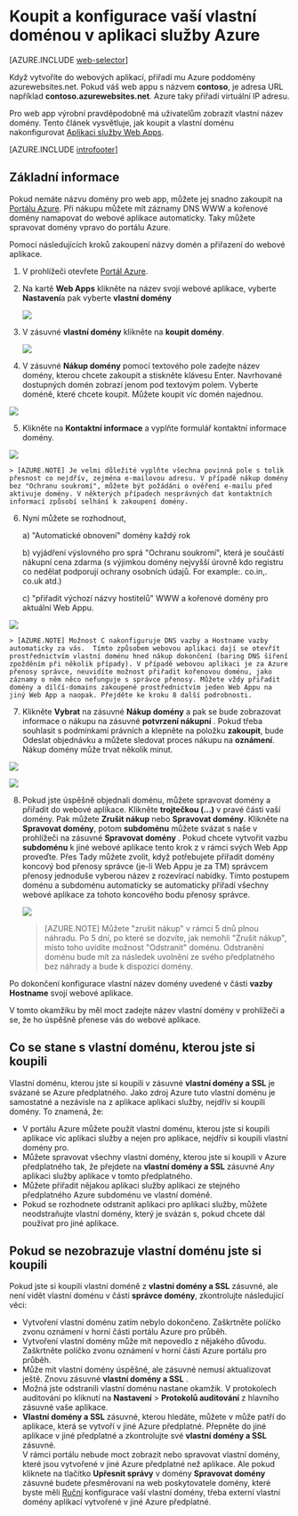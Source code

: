 <properties
    pageTitle="Jak koupit název vlastní domény v Azure aplikace služby Web Apps"
    description="Zjistěte, jak koupit název vlastní domény přes web app v aplikaci služby Azure."
    services="app-service\web"
    documentationCenter=""
    authors="rmcmurray"
    manager="wpickett"
    editor=""/>

<tags
    ms.service="app-service-web"
    ms.workload="web"
    ms.tgt_pltfrm="na"
    ms.devlang="na"
    ms.topic="article"
    ms.date="08/11/2016"
    ms.author="robmcm"/>

# <a name="buy-and-configure-a-custom-domain-name-in-azure-app-service"></a>Koupit a konfigurace vaší vlastní doménou v aplikaci služby Azure

[AZURE.INCLUDE [web-selector](../../includes/websites-custom-domain-selector.md)]

Když vytvoříte do webových aplikací, přiřadí mu Azure poddomény azurewebsites.net. Pokud váš web appu s názvem **contoso**, je adresa URL například **contoso.azurewebsites.net**. Azure taky přiřadí virtuální IP adresu.

Pro web app výrobní pravděpodobně má uživatelům zobrazit vlastní název domény. Tento článek vysvětluje, jak koupit a vlastní doménu nakonfigurovat [Aplikaci služby Web Apps](http://go.microsoft.com/fwlink/?LinkId=529714). 

[AZURE.INCLUDE [introfooter](../../includes/custom-dns-web-site-intro-notes.md)]


## <a name="overview"></a>Základní informace

Pokud nemáte názvu domény pro web app, můžete jej snadno zakoupit na [Portálu Azure](https://portal.azure.com/). Při nákupu můžete mít záznamy DNS WWW a kořenové domény namapovat do webové aplikace automaticky. Taky můžete spravovat domény vpravo do portálu Azure.


Pomocí následujících kroků zakoupení názvy domén a přiřazení do webové aplikace.

1. V prohlížeči otevřete [Portál Azure](https://portal.azure.com/).

2. Na kartě **Web Apps** klikněte na název svojí webové aplikace, vyberte **Nastavení**a pak vyberte **vlastní domény**

    ![](./media/custom-dns-web-site-buydomains-web-app/dncmntask-cname-6.png)

3. V zásuvné **vlastní domény** klikněte na **koupit domény**.

    ![](./media/custom-dns-web-site-buydomains-web-app/dncmntask-cname-buydomains-1.png)

4. V zásuvné **Nákup domény** pomocí textového pole zadejte název domény, kterou chcete zakoupit a stiskněte klávesu Enter. Navrhované dostupných domén zobrazí jenom pod textovým polem. Vyberte doméně, které chcete koupit. Můžete koupit víc domén najednou. 

  ![](./media/custom-dns-web-site-buydomains-web-app/dncmntask-cname-buydomains-2.png)

5. Klikněte na **Kontaktní informace** a vyplňte formulář kontaktní informace domény.

  ![](./media/custom-dns-web-site-buydomains-web-app/dncmntask-cname-buydomains-3.png)

    > [AZURE.NOTE] Je velmi důležité vyplňte všechna povinná pole s tolik přesnost co nejdřív, zejména e-mailovou adresu. V případě nákup domény bez "Ochranu soukromí", můžete být požádáni o ověření e-mailu před aktivuje domény. V některých případech nesprávných dat kontaktních informací způsobí selhání k zakoupení domény. 

6. Nyní můžete se rozhodnout,

    a) "Automatické obnovení" domény každý rok
    
    b) vyjádření výslovného pro sprá "Ochranu soukromí", která je součástí nákupní cena zdarma (s výjimkou domény nejvyšší úrovně kdo registru co nedělat podporují ochrany osobních údajů. For example:. co.in,. co.uk atd.)  
    
    c) "přiřadit výchozí názvy hostitelů" WWW a kořenové domény pro aktuální Web Appu. 

  ![](./media/custom-dns-web-site-buydomains-web-app/dncmntask-cname-buydomains-2.5.png)
  
    > [AZURE.NOTE] Možnost C nakonfiguruje DNS vazby a Hostname vazby automaticky za vás.  Tímto způsobem webovou aplikaci dají se otevřít prostřednictvím vlastní doménu hned nákup dokončení (baring DNS šíření zpožděním při několik případy). V případě webovou aplikaci je za Azure přenosy správce, neuvidíte možnost přiřadit kořenovou doménu, jako záznamy o něm něco nefunguje s správce přenosy. Můžete vždy přiřadit domény a dílčí-domains zakoupené prostřednictvím jeden Web Appu na jiný Web App a naopak. Přejděte ke kroku 8 další podrobnosti. 
    
7. Klikněte **Vybrat** na zásuvné **Nákup domény** a pak se bude zobrazovat informace o nákupu na zásuvné **potvrzení nákupní** . Pokud třeba souhlasit s podmínkami právních a klepněte na položku **zakoupit**, bude Odeslat objednávku a můžete sledovat proces nákupu na **oznámení**. Nákup domény může trvat několik minut. 

  ![](./media/custom-dns-web-site-buydomains-web-app/dncmntask-cname-buydomains-4.png)

  ![](./media/custom-dns-web-site-buydomains-web-app/dncmntask-cname-buydomains-5.png)

8. Pokud jste úspěšně objednali doménu, můžete spravovat domény a přiřadit do webové aplikace. Klikněte **trojtečkou (...)** v pravé části vaší domény. Pak můžete **Zrušit nákup** nebo **Spravovat domény**. Klikněte na **Spravovat domény**, potom **subdoménu** můžete svázat s naše v prohlížeči na zásuvné **Spravovat domény** . Pokud chcete vytvořit vazbu **subdoménu** k jiné webové aplikace tento krok z v rámci svých Web App proveďte. Přes Tady můžete zvolit, když potřebujete přiřadit domény koncový bod přenosy správce (je-li Web Appu je za TM) správcem přenosy jednoduše vyberou název z rozevírací nabídky. Tímto postupem doménu a subdoménu automaticky se automaticky přiřadí všechny webové aplikace za tohoto koncového bodu přenosy správce. 

    ![](./media/custom-dns-web-site-buydomains-web-app/dncmntask-cname-buydomains-6.png)

    > [AZURE.NOTE] Můžete "zrušit nákup" v rámci 5 dnů plnou náhradu. Po 5 dní, po které se dozvíte, jak nemohli "Zrušit nákup", místo toho uvidíte možnost "Odstranit" doménu. Odstranění doménu bude mít za následek uvolnění ze svého předplatného bez náhrady a bude k dispozici domény. 

Po dokončení konfigurace vlastní název domény uvedené v části **vazby Hostname** svojí webové aplikace.

V tomto okamžiku by měl moct zadejte název vlastní domény v prohlížeči a se, že ho úspěšně přenese vás do webové aplikace.
 
## <a name="what-happens-to-the-custom-domain-you-bought"></a>Co se stane s vlastní doménu, kterou jste si koupili

Vlastní doménu, kterou jste si koupili v zásuvné **vlastní domény a SSL** je svázané se Azure předplatného. Jako zdroj Azure tuto vlastní doménu je samostatné a nezávisle na z aplikace aplikaci služby, nejdřív si koupili domény. To znamená, že:

- V portálu Azure můžete použít vlastní doménu, kterou jste si koupili aplikace víc aplikaci služby a nejen pro aplikace, nejdřív si koupili vlastní domény pro. 
- Můžete spravovat všechny vlastní domény, kterou jste si koupili v Azure předplatného tak, že přejdete na **vlastní domény a SSL** zásuvné *Any* aplikaci služby aplikace v tomto předplatného.
- Můžete přiřadit nějakou aplikaci služby aplikaci ze stejného předplatného Azure subdoménu ve vlastní doméně.
- Pokud se rozhodnete odstranit aplikaci pro aplikaci služby, můžete neodstraňujte vlastní domény, který je svázán s, pokud chcete dál používat pro jiné aplikace.

## <a name="if-you-cant-see-the-custom-domain-you-bought"></a>Pokud se nezobrazuje vlastní doménu jste si koupili

Pokud jste si koupili vlastní doméně z **vlastní domény a SSL** zásuvné, ale není vidět vlastní doménu v části **správce domény**, zkontrolujte následující věci:

- Vytvoření vlastní doménu zatím nebylo dokončeno. Zaškrtněte políčko zvonu oznámení v horní části portálu Azure pro průběh.
- Vytvoření vlastní domény může mít nepovedlo z nějakého důvodu. Zaškrtněte políčko zvonu oznámení v horní části Azure portálu pro průběh.
- Může mít vlastní domény úspěšné, ale zásuvné nemusí aktualizovat ještě. Znovu zásuvné **vlastní domény a SSL** .
- Možná jste odstranili vlastní doménu nastane okamžik. V protokolech auditování po kliknutí na **Nastavení** > **Protokolů auditování** z hlavního zásuvné vaše aplikace. 
- **Vlastní domény a SSL** zásuvné, kterou hledáte, můžete v může patří do aplikace, která se vytvoří v jiné Azure předplatné. Přepněte do jiné aplikace v jiné předplatné a zkontrolujte své **vlastní domény a SSL** zásuvné.  
  V rámci portálu nebude moct zobrazit nebo spravovat vlastní domény, které jsou vytvořené v jiné Azure předplatné než aplikace. Ale pokud kliknete na tlačítko **Upřesnit správy** v domény **Spravovat domény** zásuvné budete přesměrovaní na web poskytovatele domény, které byste měli   [Ruční](web-sites-custom-domain-name.md) konfigurace vaší vlastní domény, třeba externí vlastní domény 
   aplikací vytvořené v jiné Azure předplatné. 


